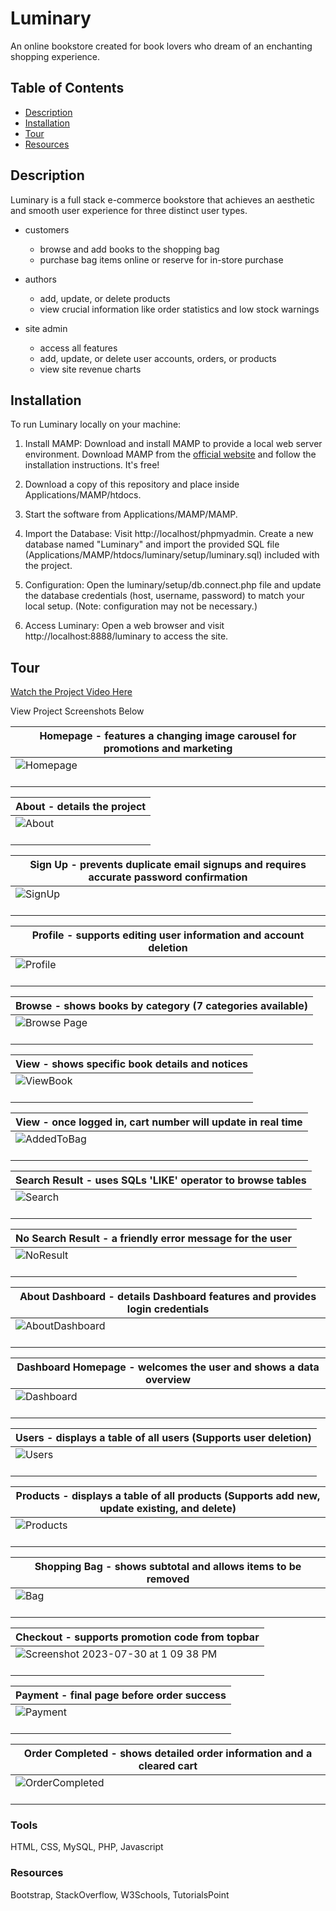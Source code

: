 # Luminary
An online bookstore created for book lovers who dream of an enchanting shopping experience.

## Table of Contents

- [Description](#description)
- [Installation](#installation)
- [Tour](#tour)
- [Resources](#resources)

## Description
Luminary is a full stack e-commerce bookstore that achieves an aesthetic and smooth user experience for three distinct user types.

* customers 
     * browse and add books to the shopping bag
     * purchase bag items online or reserve for in-store purchase

* authors
     * add, update, or delete products
     * view crucial information like order statistics and low stock warnings

* site admin
     * access all features   
     * add, update, or delete user accounts, orders, or products
     * view site revenue charts
 
## Installation
To run Luminary locally on your machine:

1. Install MAMP: Download and install MAMP to provide a local web server environment. Download MAMP from the [official website]([https://www.apachefriends.org/index.html](https://www.mamp.info/en/downloads/)) and follow the installation instructions. It's free!

2. Download a copy of this repository and place inside Applications/MAMP/htdocs.

3. Start the software from Applications/MAMP/MAMP.

4. Import the Database: Visit http://localhost/phpmyadmin. Create a new database named "Luminary" and import the provided SQL file (Applications/MAMP/htdocs/luminary/setup/luminary.sql) included with the project.

7. Configuration: Open the luminary/setup/db.connect.php file and update the database credentials (host, username, password) to match your local setup. (Note: configuration may not be necessary.)

8. Access Luminary: Open a web browser and visit http://localhost:8888/luminary to access the site.

## Tour
[Watch the Project Video Here](https://youtu.be/QkwBxPO02kw)

View Project Screenshots Below
<br>

| Homepage - features a changing image carousel for promotions and marketing
|---------|
| <img alt="Homepage" src="https://github.com/sheatipton/Luminary/assets/63987819/f7df04a9-fb39-4f8d-9091-b25393567083"><br><br> |

| About - details the project |
|---------|
| <img alt="About" src="https://github.com/sheatipton/Luminary/assets/63987819/80a547f7-583d-451e-a13b-53ed710496b7"><br><br> |

| Sign Up - prevents duplicate email signups and requires accurate password confirmation | 
|---------|
<img alt="SignUp" src="https://github.com/sheatipton/Luminary/assets/63987819/19a0aadc-1a60-4453-81b7-5350dfc328fb"><br><br> |

| Profile - supports editing user information and account deletion |
|---------|
<img alt="Profile" src="https://github.com/sheatipton/Luminary/assets/63987819/fcf328c2-79dd-449d-a7e5-fb3a126d7fd8"><br><br> |
                    
| Browse - shows books by category (7 categories available) |
---------|
<img alt="Browse Page" src="https://github.com/sheatipton/Luminary/assets/63987819/ef2b9fec-5662-413b-ac50-893050090e72"><br><br> |

| View - shows specific book details and notices |
|---------|
<img alt="ViewBook" src="https://github.com/sheatipton/Luminary/assets/63987819/482109d6-930f-4a1f-81ab-43db9b1bcf45"><br><br> |

| View - once logged in, cart number will update in real time |
|---------|
<img alt="AddedToBag" src="https://github.com/sheatipton/Luminary/assets/63987819/216efa55-5b98-46eb-9f99-8fa3d1778bf9"> <br><br> |

| Search Result - uses SQLs 'LIKE' operator to browse tables | 
|---------|
<img alt="Search" src="https://github.com/sheatipton/Luminary/assets/63987819/d7149b14-1439-4b88-83a9-104c898c66da"><br><br> |

| No Search Result - a friendly error message for the user |
|---------|
<img alt="NoResult" src="https://github.com/sheatipton/Luminary/assets/63987819/b4c0406a-0f8d-4403-8728-ce3a355f9598"><br><br> |
                                      
| About Dashboard - details Dashboard features and provides login credentials | 
|---------|
<img alt="AboutDashboard" src="https://github.com/sheatipton/Luminary/assets/63987819/9aba08f0-4864-4c57-859c-33ef9e7cbb94"><br><br> | 

| Dashboard Homepage - welcomes the user and shows a data overview |
|---------|
<img alt="Dashboard" src="https://github.com/sheatipton/Luminary/assets/63987819/165fb704-36b8-4e0e-8474-82512af681ac"><br><br> |
                                 
| Users - displays a table of all users (Supports user deletion) | 
|---------|
<img alt="Users" src="https://github.com/sheatipton/Luminary/assets/63987819/e83b7cc0-4feb-4302-a8c2-385126af530f"><br><br> | 

| Products - displays a table of all products (Supports add new, update existing, and delete) |
|---------|
<img alt="Products" src="https://github.com/sheatipton/Luminary/assets/63987819/6c42d525-62ac-496e-b4e8-482fd2ae4380"><br><br> |     
                            
| Shopping Bag - shows subtotal and allows items to be removed |
|---------|
<img alt="Bag" src="https://github.com/sheatipton/Luminary/assets/63987819/c6016f60-c822-4682-9dc0-0904eab5248f"><br><br> | 

| Checkout - supports promotion code from topbar |
|---------|
<img alt="Screenshot 2023-07-30 at 1 09 38 PM" src="https://github.com/sheatipton/Luminary/assets/63987819/04117f4d-afc0-4f54-b53c-619892fdf449"><br><br> |     
                                
| Payment - final page before order success | 
|---------|
<img alt="Payment" src="https://github.com/sheatipton/Luminary/assets/63987819/d6bf4503-2074-40e2-87be-ec92e63c7034"><br><br> | 

| Order Completed - shows detailed order information and a cleared cart |
|---------|
<img alt="OrderCompleted" src="https://github.com/sheatipton/Luminary/assets/63987819/15e50585-e677-4e09-9197-53d49f217101"><br><br> |

### Tools
HTML, CSS, MySQL, PHP, Javascript

### Resources
Bootstrap, StackOverflow, W3Schools, TutorialsPoint





